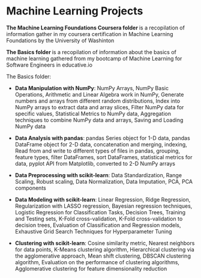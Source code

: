 # Machine Learning Projects
<p>
 <b>The Machine Learning Foundations Coursera folder </b> is a recopilation of information gather in my coursera certification in Machine Learning Foundations by the University of Washinton
 </p>
<p>
 <b>The Basics folder </b> is a recopilation of information about the basics of machine learning gathered from my bootcamp of Machine Learning for Software Engineers in educative.io 
 </p>
The Basics folder:
<ul>
 <li><b>Data Manipulation with NumPy</b>: NumPy Arrays, NumPy Basic Operations, Arithmetic and Linear Algebra work in NumPy, Generate numbers and arrays from different random distributions, Index into NumPy arrays to extract data and array slices, Filter NumPy data for specific values, Statistical Metrics to NumPy data, Aggregation techniques to combine NumPy data and arrays, Saving and Loading NumPy data </li>
 </ul>
 <ul>
 <li><b>Data Analysis with pandas</b>: pandas Series object for 1-D data, pandas DataFrame object for 2-D data, concatenation and merging, indexing, Read from and write to different types of files in pandas, grouping, feature types, filter DataFrames, sort DataFrames, statistical metrics for data, pyplot API from Matplotlib, converted to 2-D NumPy arrays</li>
 </ul>
 <ul>
  <li><b>Data Preprocessing with scikit-learn</b>: Data Standardization, Range Scaling, Robust scaling, Data Normalization, Data Imputation, PCA, PCA components</li>
 </ul>
  <ul>
  <li><b>Data Modeling with scikit-learn</b>: Linear Regression, Ridge Regression, Regularization with LASSO regression, Bayesian regression techniques, Logistic Regression for Classification Tasks, Decision Trees, Training and Testing sets, K-Fold cross-validation, K-Fold cross-validation to decision trees, Evaluation of Classification and Regression models, Exhaustive Grid Search Techniques for Hyperparameter Tuning</li>
 </ul>
   <ul>
 <li><b>Clustering with scikit-learn</b>: Cosine similarity metric,  Nearest neighbors for data points, K-Means clustering algorithm, Hierarchical clustering via the agglomerative approach, Mean shift clustering, DBSCAN clustering algorithm, Evaluation on the performance of clustering algorithms, Agglomerative clustering for feature dimensionality reduction</li>
 </ul>

